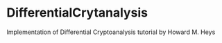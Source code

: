 # DifferentialCrytanalysis
Implementation of Differential Cryptoanalysis tutorial by Howard M. Heys

